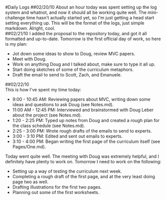 #Daily Logs
##02/20/10
About an hour today was spent setting up the log system and whatnot, and now it should all be working quite well. The mini-challenge time hasn't actually started yet, so I'm just getting a head start setting everything up. This will be the format of the logs, just simple markdown. Alright, cool.  
##02/21/10
I added the proposal to the repository today, and got it all formatted and up-to-date. Tomorrow is the first official day of work, so here is my plan:

* Jot down some ideas to show to Doug, review MVC papers.  
* Meet with Doug.  
* Work on anything Doug and I talked about, make sure to type it all up.  
* Start doing sketches of some of the curriculum metaphors.  
* Draft the email to send to Scott, Zach, and Emanuele.  

##02/22/10  
This is how I've spent my time today:  

* 9:00 - 10:45 AM:  Reviewing papers about MVC, writing down some ideas and questions to ask Doug (see Notes.md).  
* 11:00 AM - 12:45 PM:  Interviewed and brainstormed with Doug Leber about the project (see Notes.md).  
* 1:20 - 2:25 PM:  Typed up notes from Doug and created a rough plan for the class schedule (see Notes.md).
* 2:25 - 3:00 PM:  Wrote rough drafts of the emails to send to experts.
* 3:00 - 3:10 PM:  Edited and sent out emails to experts.  
* 3:10 - 4:00 PM:  Began writing the first page of the curriculum itself (see Pages/One.md).  

Today went quite well. The meeting with Doug was extremely helpful, and I definitely have plenty to work on. Tomorrow I need to work on the following:

* Setting up a way of testing the curriculum next week.  
* Completing a rough draft of the first page, and at the very least doing page two as well.  
* Drafting illustrations for the first two pages.  
* Planning out some of the first worksheets.  